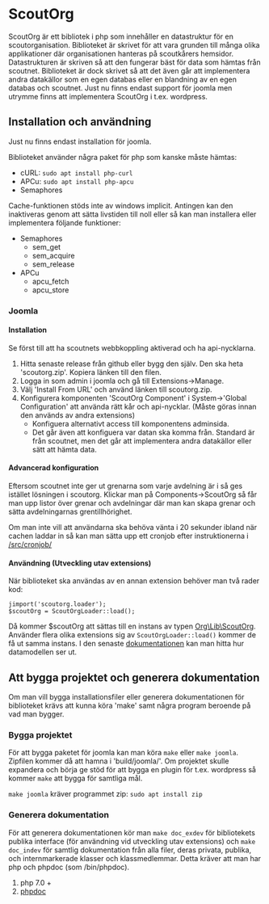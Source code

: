 # ScoutOrg
ScoutOrg är ett bibliotek i php som innehåller en datastruktur för en scoutorganisation. Biblioteket är skrivet för att vara grunden till många olika applikationer där organisationen hanteras på scoutkårers hemsidor. Datastrukturen är skriven så att den fungerar bäst för data som hämtas från scoutnet. Biblioteket är dock skrivet så att det även går att implementera andra datakällor som en egen databas eller en blandning av en egen databas och scoutnet.
Just nu finns endast support för joomla men utrymme finns att implementera ScoutOrg i t.ex. wordpress.

## Installation och användning
Just nu finns endast installation för joomla.

Biblioteket använder några paket för php som kanske måste hämtas:

* cURL: ``` sudo apt install php-curl ```
* APCu: ``` sudo apt install php-apcu ```
* Semaphores

Cache-funktionen stöds inte av windows implicit. Antingen kan den inaktiveras genom att sätta livstiden till noll eller så kan man installera eller implementera följande funktioner:

* Semaphores
    * sem_get
    * sem_acquire
    * sem_release
* APCu
    * apcu_fetch
    * apcu_store

### Joomla

#### Installation
Se först till att ha scoutnets webbkoppling aktiverad och ha api-nycklarna.
1. Hitta senaste release från github eller bygg den själv. Den ska heta 'scoutorg.zip'. Kopiera länken till den filen.
2. Logga in som admin i joomla och gå till Extensions->Manage.
3. Välj 'Install From URL' och använd länken till scoutorg.zip.
4. Konfigurera komponenten 'ScoutOrg Component' i System->'Global Configuration' att använda rätt kår och api-nycklar. (Måste göras innan den används av andra extensions)
    * Konfiguera alternativt access till komponentens adminsida.
    * Det går även att konfiguera var datan ska komma från. Standard är från scoutnet, men det går att implementera andra datakällor eller sätt att hämta data.

#### Advancerad konfiguration
Eftersom scoutnet inte ger ut grenarna som varje avdelning är i så ges istället lösningen i scoutorg. Klickar man på Components->ScoutOrg så får man upp listor över grenar och avdelningar där man kan skapa grenar och sätta avdelningarnas grentillhörighet.

Om man inte vill att användarna ska behöva vänta i 20 sekunder ibland när cachen laddar in så kan man sätta upp ett cronjob efter instruktionerna i [/src/cronjob/](src/cronjob)

#### Användning (Utveckling utav extensions)
När biblioteket ska användas av en annan extension behöver man två rader kod:
```
jimport('scoutorg.loader');
$scoutOrg = ScoutOrgLoader::load();
```
Då kommer $scoutOrg att sättas till en instans av typen [Org\Lib\ScoutOrg](src/Org/Lib/ScoutOrg.php). Använder flera olika extensions sig av ```ScoutOrgLoader::load()``` kommer de få ut samma instans. I den senaste [dokumentationen](https://github.com/scouternasetjanster/ScoutOrg/releases/download/v1.2.2/doc_exdev.zip) kan man hitta hur datamodellen ser ut.

## Att bygga projektet och generera dokumentation
Om man vill bygga installationsfiler eller generera dokumentationen för biblioteket krävs att kunna köra 'make' samt några program beroende på vad man bygger.

### Bygga projektet
För att bygga paketet för joomla kan man köra ``` make ``` eller ``` make joomla ```.
Zipfilen kommer då att hamna i 'build/joomla/'.
Om projektet skulle expandera och börja ge stöd för att bygga en plugin för t.ex. wordpress så kommer ``` make ``` att bygga för samtliga mål.

``` make joomla ``` kräver programmet zip: ``` sudo apt install zip ```

### Generera dokumentation
För att generera dokumentationen kör man ``` make doc_exdev ``` för bibliotekets publika interface (för användning vid utveckling utav extensions) och ``` make doc_indev ``` för samtlig dokumentation från alla filer, deras privata, publika, och internmarkerade klasser och klassmedlemmar. Detta kräver att man har php och phpdoc (som /bin/phpdoc).

1. php 7.0 +
2. [phpdoc](https://github.com/phpDocumentor/phpDocumentor2)
